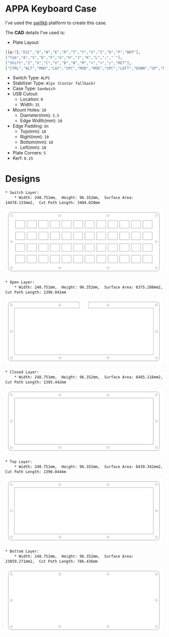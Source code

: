 # APPA Keyboard Case

I've used the [swillkb](http://builder.swillkb.com/) platform to create this case.

The **CAD** details I've used is:

* Plate Layout:

```json
[{a:7},"ESC","Q","W","E","R","T","Y","U","I","O","P","BKP"],
["Tab","A","S","D","F","G","H","J","K","L",";","´"],
["Shift","Z","X","C","V","B","N","M","<",">","/","RET"],
["CTRL","ALT","MOD","LAY","SPC","MOD","MOD","SPC","LEFT","DOWN","UP","RIGHT"]
```

* Switch Type: `ALPS`
* Stabilizer Type: `Alps (Costar fallback)`
* Case Type: `Sandwich`
* USB Cutout: 
    * Location: `0`
    * Width: `15`
* Mount Holes: `10`
    * Diameter(mm): `3.5`
    * Edge Width(mm): `10`
* Edge Padding: `On`
    * Top(mm): `10`
    * Right(mm): `10`
    * Bottom(mm): `10`
    * Left(mm): `10`
* Plate Corners: `5`
* Kerf: `0.15`

# Designs

    * Switch Layer:
        * Width: 248.751mm,  Height: 96.352mm,  Surface Area: 14478.133mm2,  Cut Path Length: 3484.020mm
<img src="./svg/switch_plate.svg" width="500px">

    * Open Layer: 
        * Width: 248.751mm,  Height: 96.352mm,  Surface Area: 6375.288mm2,  Cut Path Length: 1396.041mm 
<img src="./svg/open_layer.svg" width="500px">

    * Closed Layer:
        * Width: 248.751mm,  Height: 96.352mm,  Surface Area: 6485.116mm2,  Cut Path Length: 1395.442mm 
<img src="./svg/closed_layer.svg" width="500px">

    * Top Layer:
        * Width: 248.751mm,  Height: 96.352mm,  Surface Area: 6439.342mm2,  Cut Path Length: 1396.044mm 
<img src="./svg/top_layer.svg" width="500px">

    * Bottom Layer:
        * Width: 248.751mm,  Height: 96.352mm,  Surface Area: 23859.271mm2,  Cut Path Length: 786.436mm 
<img src="./svg/bottom_layer.svg" width="500px">

